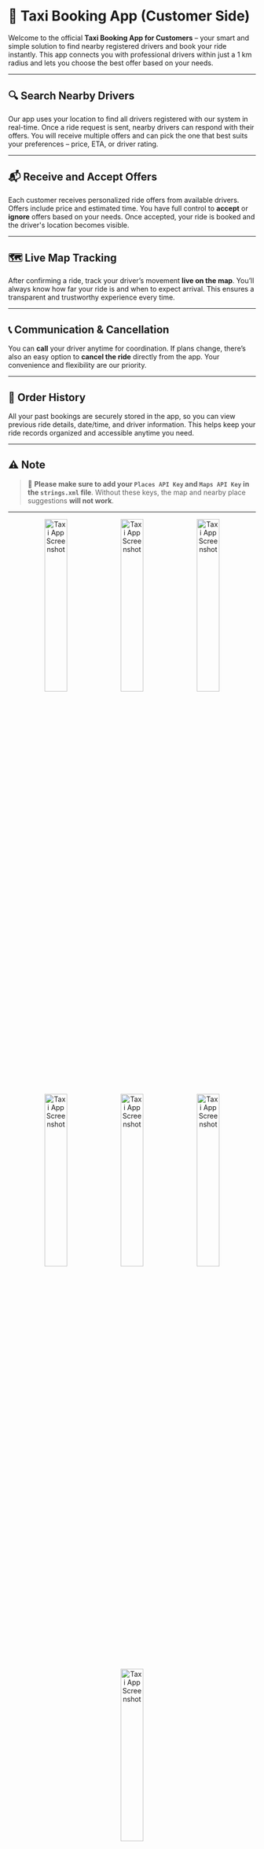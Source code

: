 # 🚖 Taxi Booking App (Customer Side)

Welcome to the official **Taxi Booking App for Customers** – your smart and simple solution to find nearby registered drivers and book your ride instantly. This app connects you with professional drivers within just a 1 km radius and lets you choose the best offer based on your needs.

---

## 🔍 Search Nearby Drivers

Our app uses your location to find all drivers registered with our system in real-time. Once a ride request is sent, nearby drivers can respond with their offers. You will receive multiple offers and can pick the one that best suits your preferences – price, ETA, or driver rating.

---

## 📬 Receive and Accept Offers

Each customer receives personalized ride offers from available drivers. Offers include price and estimated time. You have full control to **accept** or **ignore** offers based on your needs. Once accepted, your ride is booked and the driver's location becomes visible.

---

## 🗺️ Live Map Tracking

After confirming a ride, track your driver’s movement **live on the map**. You’ll always know how far your ride is and when to expect arrival. This ensures a transparent and trustworthy experience every time.

---

## 📞 Communication & Cancellation

You can **call** your driver anytime for coordination. If plans change, there’s also an easy option to **cancel the ride** directly from the app. Your convenience and flexibility are our priority.

---

## 📁 Order History

All your past bookings are securely stored in the app, so you can view previous ride details, date/time, and driver information. This helps keep your ride records organized and accessible anytime you need.

---

## ⚠️ Note

> 📌 **Please make sure to add your `Places API Key` and `Maps API Key` in the `strings.xml` file**. Without these keys, the map and nearby place suggestions **will not work**.

---

<p align="center">
  <img src="https://github.com/user-attachments/assets/69de95a1-66ae-4474-8970-f1650e8acadd" alt="Taxi App Screenshot" width="30%">
  <img src="https://github.com/user-attachments/assets/5461166d-5de3-4d9a-a720-e2d60dc621f3" alt="Taxi App Screenshot" width="30%">
  <img src="https://github.com/user-attachments/assets/2c231a88-9d41-4556-94dd-4dae682d135a" alt="Taxi App Screenshot" width="30%">
  <img src="https://github.com/user-attachments/assets/e72ecf63-95cd-42d8-b672-dd7967e46171" alt="Taxi App Screenshot" width="30%">
  <img src="https://github.com/user-attachments/assets/5804c4cc-2a3f-4663-87c6-64b5c308b1d7" alt="Taxi App Screenshot" width="30%">
  <img src="https://github.com/user-attachments/assets/15e854f9-702d-450e-8b54-39e31cd0a854" alt="Taxi App Screenshot" width="30%">
  <img src="https://github.com/user-attachments/assets/b8e299fd-f98f-41b5-a85c-b4f4ef918db2" alt="Taxi App Screenshot" width="30%">
</p>

---

## 📞 Contact Information

For any queries, support, or suggestions, feel free to contact me:

**Atta Muhammad**  
📧 Email: atta1639916@gmail.com  
📞 Phone: +92 303 4805685

---

**Thank you for choosing our Taxi Booking App! Drive safe, ride smart,and give star to the repo and follow me for more new open source projects**
